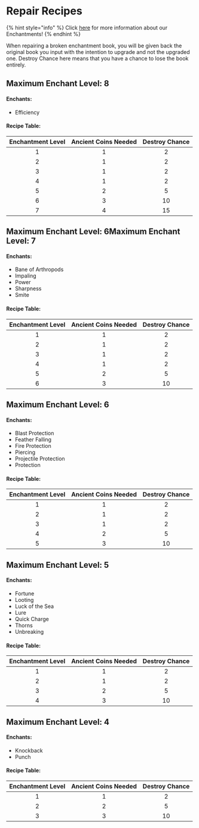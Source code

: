 # Repair Recipes

{% hint style="info" %}
Click [here](./) for more information about our Enchantments!
{% endhint %}

When repairing a broken enchantment book, you will be given back the original book you input with the intention to upgrade and not the upgraded one. Destroy Chance here means that you have a chance to lose the book entirely.

## Maximum Enchant Level: 8

#### Enchants:

* Efficiency

#### Recipe Table:

| Enchantment Level | Ancient Coins Needed | Destroy Chance |
| :---------------: | :------------------: | :------------: |
|         1         |           1          |        2       |
|         2         |           1          |        2       |
|         3         |           1          |        2       |
|         4         |           1          |        2       |
|         5         |           2          |        5       |
|         6         |           3          |       10       |
|         7         |           4          |       15       |

## Maximum Enchant Level: 6Maximum Enchant Level: 7

#### Enchants:

* Bane of Arthropods
* Impaling
* Power
* Sharpness
* Smite

#### Recipe Table:

| Enchantment Level | Ancient Coins Needed | Destroy Chance |
| :---------------: | :------------------: | :------------: |
|         1         |           1          |        2       |
|         2         |           1          |        2       |
|         3         |           1          |        2       |
|         4         |           1          |        2       |
|         5         |           2          |        5       |
|         6         |           3          |       10       |

## Maximum Enchant Level: 6

#### Enchants:

* Blast Protection
* Feather Falling
* Fire Protection
* Piercing
* Projectile Protection
* Protection

#### Recipe Table:

| Enchantment Level | Ancient Coins Needed | Destroy Chance |
| :---------------: | :------------------: | :------------: |
|         1         |           1          |        2       |
|         2         |           1          |        2       |
|         3         |           1          |        2       |
|         4         |           2          |        5       |
|         5         |           3          |       10       |

## Maximum Enchant Level: 5

#### Enchants:

* Fortune
* Looting
* Luck of the Sea
* Lure
* Quick Charge
* Thorns
* Unbreaking

#### Recipe Table:

| Enchantment Level | Ancient Coins Needed | Destroy Chance |
| :---------------: | :------------------: | :------------: |
|         1         |           1          |        2       |
|         2         |           1          |        2       |
|         3         |           2          |        5       |
|         4         |           3          |       10       |

## Maximum Enchant Level: 4

#### Enchants:

* Knockback
* Punch

#### Recipe Table:

| Enchantment Level | Ancient Coins Needed | Destroy Chance |
| :---------------: | :------------------: | :------------: |
|         1         |           1          |        2       |
|         2         |           2          |        5       |
|         3         |           3          |       10       |
